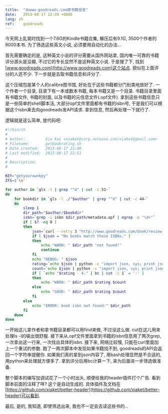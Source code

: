 ```yaml
---
title:  "从www.goodreads.com爬书籍信息"
date:   2013-08-17 22:39 +0800
lang: zh
ref:    goodreads
---
```


今天网上乱晃时找到一个7.6G的Kindle书籍合集, 解压后有9.1G, 3500个作者的9000本书. 为了筛选这些英文小说, 必须要用自动化的办法...

首先需要确定的是, 这种英文小说的评分需要从国外网站拿, 国内唯一可靠的书籍评分源头是豆瓣, 不过它的专长显然不是这种英文小说. 于是搜了下, 找到[www.goodreads.com](http://www.goodreads.com)这个站点. 貌似在上面评分的人还不少. 下一步就是去取书籍信息和评分了.

这个压缩包是某个人的calibre图书馆, 好处在于这些书籍都分门别类地放好了. 一个作者一个目录, 目录下有一本或数本书籍, 每本书籍又是一个目录. 书籍目录里面有书籍文件, 书籍的封面, 以及书籍的元信息文件(.opf文件). 拿到这些书籍信息只是一些简单的shell脚本活, 大部分opf文件里面都有书籍的isbn号, 于是我们可以根据这个isbn来去向goodreads发API请求. 拿到信息, 然后再处理一下就行了.

逻辑就是这么简单, 放代码吧:

```sh
#!/bin/sh
#
# Author:         Xia Kai <xiaket@corp.netease.com/xiaket@gmail.com>
# Filename:       getbookrating.sh
# Date created:   2013-08-17 21:40
# Last modified:  2013-08-17 22:51
#
# Description:
#

KEY="getyourownkey"
IFS=$'\n'

for author in `gls -l | grep "^d" | cut -c 51-`
do
    for bookdir in `gls -l ./"$author" | grep "^d" | cut -c 44-`
    do
        sleep 1
        dir_path="$author/$bookdir"
        isbn=`grep -i isbn $dir_path/metadata.opf | egrep -o "\d+"`
        if [ $? -eq 0 ]
        then
            json=`curl --retry 3 "http://www.goodreads.com/book/review_counts.json?isbns=$isbn&key=$KEY" 2>/dev/null`
            if [ $json = "No books match those ISBNs." ]
            then
                echo "WARN: " $dir_path "not found!"
                continue
            fi
            echo "DEBUG: " $json
            rating=`echo $json | python -c "import json, sys; print json.loads(sys.stdin.read())['books'][0]['average_rating']"`
            count=`echo $json | python -c "import json, sys; print json.loads(sys.stdin.read())['books'][0]['ratings_count']"`
            if [ `echo "$rating - 4." | bc | cut -c 1` = '-' ]
            then
                echo "WARN: " $dir_path $rating $count
            else
                echo "GOOD: " $dir_path $rating $count
            fi
        else
            echo "ERROR: book isbn not found:" $dir_path
        fi
    done
done
```

一开始这儿拿作者和拿书籍目录都可以用find来做, 不过没这么做. cut在这儿用来处理ls -l的输出很舒服. 接下来从.opf文件里面拿到书籍的isbn信息用了两次grep, 一次拿出这一行来, 一次找出具体的isbn. 接下来, 网络比较慢, 只能在curl里面加上一个重试的参数. 跑了一两次脚本中发现如果书籍找不到, goodreads的API会返回一个字符串提醒你. 如果我们真的拿到json内容了, 用bash处理显然是不合适的, 用python来处理就方便多了. 拿到评分后用bc计算一下, 来为后面进一步筛选做准备.

整个脚本的编写加调试花了一个小时出头, 顺便给我的header插件打个广告. 看到脚本前面的注释了咩? 这个是自动生成的. 具体插件及文档在[https://github.com/xiaket/better-header](https://github.com/xiaket/better-header)可以看到.

最后, 是的, 我知道, 即使筛选出来, 我也不一定会去读这些书的...
